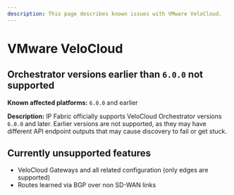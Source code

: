 ```yaml
---
description: This page describes known issues with VMware VeloCloud.
---
```


# VMware VeloCloud


## Orchestrator versions earlier than `6.0.0` not supported

**Known affected platforms:** `6.0.0` and earlier

**Description:** IP Fabric officially supports VeloCloud Orchestrator versions `6.0.0` and later.
Earlier versions are not supported, as they may have different API
endpoint outputs that may cause discovery to fail or get stuck.

## Currently unsupported features

- VeloCloud Gateways and all related configuration (only edges are supported)
- Routes learned via BGP over non SD-WAN links
